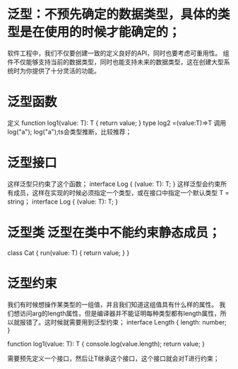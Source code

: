 # 泛型：不预先确定的数据类型，具体的类型是在使用的时候才能确定的；
  软件工程中，我们不仅要创建一致的定义良好的API，同时也要考虑可重用性。 组件不仅能够支持当前的数据类型，同时也能支持未来的数据类型，这在创建大型系统时为你提供了十分灵活的功能。
# 泛型函数
定义
  function log1<T>(value: T): T {
    return value;
  }
  type log2 =<T>(value:T)=>T
调用
  log<string>("a");
  log("a");ts会类型推断，比较推荐；
# 泛型接口
  这样泛型只约束了这个函数；
  interface Log {
    <T>(value: T): T;
  }
  这样泛型会约束所有成员，这样在实现的时候必须指定一个类型，或在接口中指定一个默认类型 T = string；
  interface Log<T> {
    (value: T): T;
  }
# 泛型类 泛型在类中不能约束静态成员；
  class Cat<T> {
    run(value: T) {
      return value;
    }
  }
# 泛型约束
  我们有时候想操作某类型的一组值，并且我们知道这组值具有什么样的属性。 我们想访问arg的length属性，但是编译器并不能证明每种类型都有length属性，所以就报错了。这时候就需要用到泛型约束；
  interface Length {
    length: number;
  }

  function log1<T extends Length>(value: T): T {
    console.log(value.length);
    return value;
  }

  需要预先定义一个接口，然后让T继承这个接口，这个接口就会对T进行约束；